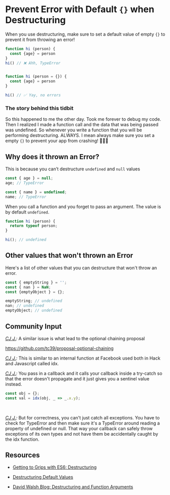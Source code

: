 # Prevent Error with Default `{}` when Destructuring

When you use destructuring, make sure to set a default value of empty `{}` to prevent it from throwing an error!

```javascript
function hi (person) {
  const {age} = person
}
hi() // ❌ Ahh, TypeError


function hi (person = {}) {
  const {age} = person
}

hi() // ✅ Yay, no errors
```

### The story behind this tidbit

So this happened to me the other day. Took me forever to debug my code. Then I realized I made a function call and the data that was being passed was undefined. So whenever you write a function that you will be performing destructuring. ALWAYS. I mean always make sure you set a empty `{}` to prevent your app from crashing! 🤦🏻‍♀️

## Why does it thrown an Error?

This is because you can’t destructure `undefined` and `null` values

```javascript
const { age } = null;
age; // TypeError

const { name } = undefined;
name; // TypeError
```

When you call a function and you forget to pass an argument. The value is by default `undefined`.

```javascript
function hi (person) {
  return typeof person;
}

hi(); // undefined
```

## Other values that won't thrown an Error

Here's a list of other values that you can destructure that won't throw an error.

```javascript
const { emptyString } = '';
const { nan } = NaN;
const {emptyObject } = {};

emptyString; // undefined
nan; // undefined
emptyObject; // undefined
```

## Community Input

_[CJ J.](https://www.linkedin.com/in/~cj-johnson):_ A similar issue is what lead to the optional chaining proposal

https://github.com/tc39/proposal-optional-chaining

_[CJ J.](https://www.linkedin.com/in/~cj-johnson):_ This is similar to an internal function at Facebook used both in Hack and Javascript called idx.

_[CJ J.](https://www.linkedin.com/in/~cj-johnson):_ You pass in a callback and it calls your callback inside a try-catch so that the error doesn't propagate and it just gives you a sentinel value instead.

```javascript
const obj = {};
const val = idx(obj, _ => _.x.y);
```

<br>

_[CJ J.](https://www.linkedin.com/in/~cj-johnson):_ But for correctness, you can't just catch all exceptions. You have to check for TypeError and then make sure it's a TypeError around reading a property of undefined or null. That way your callback can safely throw exceptions of its own types and not have them be accidentally caught by the idx function.

## Resources

- [Getting to Grips with ES6: Destructuring](https://hackernoon.com/getting-to-grips-with-es6-destructuring-e5b5ddb34990)

- [Destructuring Default Values](http://exploringjs.com/es6/ch_destructuring.html#sec_default-values-destructuring)

- [David Walsh Blog: Destructuring and Function Arguments](https://davidwalsh.name/destructuring-function-arguments)
